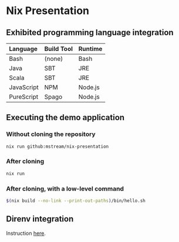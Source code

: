 # Nix Presentation

## Exhibited programming language integration

| Language | Build Tool | Runtime | 
| :--- | :--- | :--- | 
| Bash | (none) | Bash | 
| Java | SBT | JRE | 
| Scala |  SBT | JRE | 
| JavaScript | NPM | Node.js | 
| PureScript | Spago | Node.js | 

## Executing the demo application

### Without cloning the repository 

```bash
nix run github:mstream/nix-presentation
```

### After cloning

```bash
nix run
```

### After cloning, with a low-level command

```bash
$(nix build --no-link --print-out-paths)/bin/hello.sh
```

## Direnv integration

Instruction [here](https://github.com/nix-community/nix-direnv).
